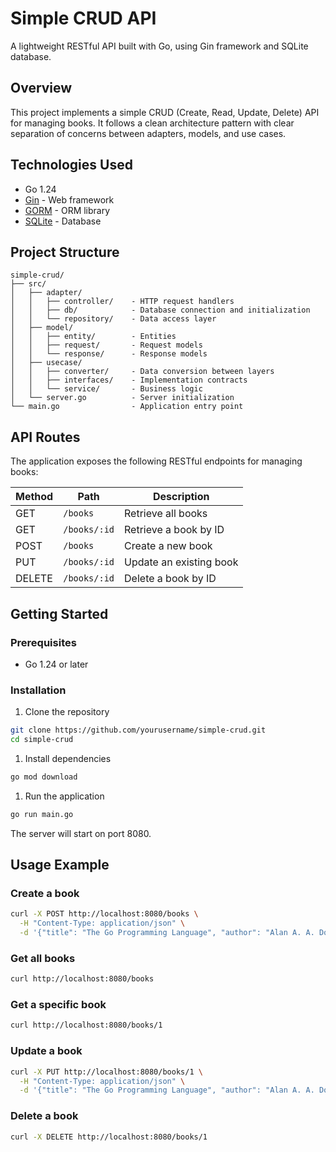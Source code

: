 # Simple CRUD API
A lightweight RESTful API built with Go, using Gin framework and SQLite database.
## Overview
This project implements a simple CRUD (Create, Read, Update, Delete) API for managing books. It follows a clean architecture pattern with clear separation of concerns between adapters, models, and use cases.
## Technologies Used
- Go 1.24
- [Gin](https://github.com/gin-gonic/gin) - Web framework
- [GORM](https://gorm.io/) - ORM library
- [SQLite](https://github.com/glebarez/sqlite) - Database
## Project Structure
``` 
simple-crud/
├── src/
│   ├── adapter/
│   │   ├── controller/    - HTTP request handlers
│   │   ├── db/            - Database connection and initialization
│   │   └── repository/    - Data access layer
│   ├── model/
│   │   ├── entity/        - Entities
│   │   ├── request/       - Request models
│   │   └── response/      - Response models
│   ├── usecase/
│   │   ├── converter/     - Data conversion between layers
│   │   ├── interfaces/    - Implementation contracts
│   │   └── service/       - Business logic
│   └── server.go          - Server initialization
└── main.go                - Application entry point
```
## API Routes
The application exposes the following RESTful endpoints for managing books:

| Method | Path | Description |
| --- | --- | --- |
| GET | `/books` | Retrieve all books |
| GET | `/books/:id` | Retrieve a book by ID |
| POST | `/books` | Create a new book |
| PUT | `/books/:id` | Update an existing book |
| DELETE | `/books/:id` | Delete a book by ID |
## Getting Started
### Prerequisites
- Go 1.24 or later

### Installation
1. Clone the repository
``` bash
git clone https://github.com/yourusername/simple-crud.git
cd simple-crud
```
1. Install dependencies
``` bash
go mod download
```
1. Run the application
``` bash
go run main.go
```
The server will start on port 8080.
## Usage Example
### Create a book
``` bash
curl -X POST http://localhost:8080/books \
  -H "Content-Type: application/json" \
  -d '{"title": "The Go Programming Language", "author": "Alan A. A. Donovan", "year": 2015}'
```
### Get all books
``` bash
curl http://localhost:8080/books
```
### Get a specific book
``` bash
curl http://localhost:8080/books/1
```
### Update a book
``` bash
curl -X PUT http://localhost:8080/books/1 \
  -H "Content-Type: application/json" \
  -d '{"title": "The Go Programming Language", "author": "Alan A. A. Donovan & Brian W. Kernighan", "published_date": "2006-01-02T15:04:05Z"}'
```
### Delete a book
``` bash
curl -X DELETE http://localhost:8080/books/1
```
